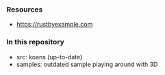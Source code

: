 ### Resources

* https://rustbyexample.com

### In this repository

* src: koans (up-to-date)
* samples: outdated sample playing around with 3D

